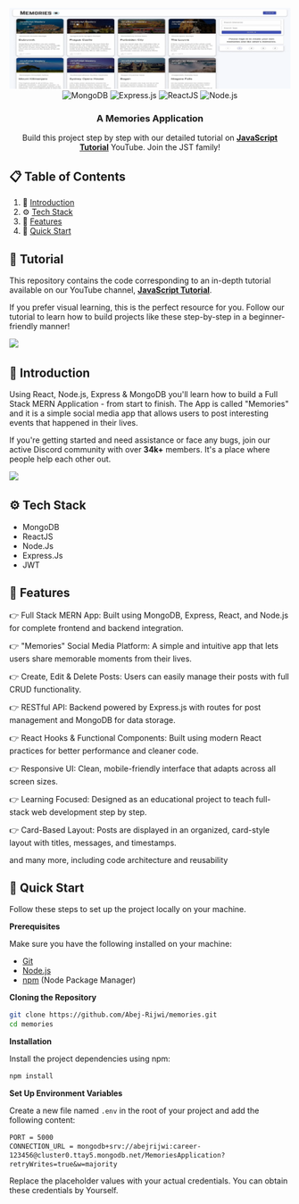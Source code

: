 <div align="center">
  <br />
    <a href="https://youtu.be/KzpOabCuqrM" target="_blank">
       <img src="banner.png" alt="Project Banner" />
    </a>
  <br />
  <div>
    <img src="https://img.shields.io/badge/MongoDB-4EA94B?style=for-the-badge&logo=mongodb&logoColor=white" alt="MongoDB" />
    <img src="https://img.shields.io/badge/Express.js-000000?style=for-the-badge&logo=express&logoColor=white" alt="Express.js" />
    <img src="https://img.shields.io/badge/React-087EA4?style=for-the-badge&logo=react&logoColor=white" alt="ReactJS" />
    <img src="https://img.shields.io/badge/Node.js-FF9900?style=for-the-badge&logo=nodedotjs&logoColor=white" alt="Node.js" />
  </div>
  <h3 align="center">A Memories Application</h3>
   <div align="center">
     Build this project step by step with our detailed tutorial on <a href="https://youtu.be/KzpOabCuqrM" target="_blank"><b>JavaScript Tutorial</b></a> YouTube. Join the JST family!
    </div>
</div>

## 📋 <a name="table">Table of Contents</a>

1. 🤖 [Introduction](#introduction)
2. ⚙️ [Tech Stack](#tech-stack)
3. 🔋  [Features](#features)
4. 🤸 [Quick Start](#quick-start)

## 🚨 Tutorial

This repository contains the code corresponding to an in-depth tutorial available on our YouTube channel, <a href="https://youtu.be/KzpOabCuqrM" target="_blank"><b>JavaScript Tutorial</b></a>.

If you prefer visual learning, this is the perfect resource for you. Follow our tutorial to learn how to build projects like these step-by-step in a beginner-friendly manner!

<a href="https://youtu.be/KzpOabCuqrM" target="_blank"><img src="https://github.com/sujatagunale/EasyRead/assets/151519281/1736fca5-a031-4854-8c09-bc110e3bc16d" /></a>

## <a name="introduction">🤖 Introduction</a>

Using React, Node.js, Express & MongoDB you'll learn how to build a Full Stack MERN Application - from start to finish. The App is called "Memories" and it is a simple social media app that allows users to post interesting events that happened in their lives.

If you're getting started and need assistance or face any bugs, join our active Discord community with over **34k+** members. It's a place where people help each other out.

<a href="https://discord.com/invite/ZwbTTDWGF8" target="_blank"><img src="https://github.com/sujatagunale/EasyRead/assets/151519281/618f4872-1e10-42da-8213-1d69e486d02e" /></a>

## <a name="tech-stack">⚙️ Tech Stack</a>

- MongoDB
- ReactJS
- Node.Js
- Express.Js
- JWT

## <a name="features">🔋 Features</a>

👉 Full Stack MERN App: Built using MongoDB, Express, React, and Node.js for complete frontend and backend integration.

👉 "Memories" Social Media Platform: A simple and intuitive app that lets users share memorable moments from their lives.

👉 Create, Edit & Delete Posts: Users can easily manage their posts with full CRUD functionality.

👉 RESTful API: Backend powered by Express.js with routes for post management and MongoDB for data storage.

👉 React Hooks & Functional Components: Built using modern React practices for better performance and cleaner code.

👉 Responsive UI: Clean, mobile-friendly interface that adapts across all screen sizes.

👉 Learning Focused: Designed as an educational project to teach full-stack web development step by step.

👉 Card-Based Layout: Posts are displayed in an organized, card-style layout with titles, messages, and timestamps.

and many more, including code architecture and reusability

## <a name="quick-start">🤸 Quick Start</a>

Follow these steps to set up the project locally on your machine.

**Prerequisites**

Make sure you have the following installed on your machine:

- [Git](https://git-scm.com/)
- [Node.js](https://nodejs.org/en)
- [npm](https://www.npmjs.com/) (Node Package Manager)

**Cloning the Repository**

```bash
git clone https://github.com/Abej-Rijwi/memories.git
cd memories
```

**Installation**

Install the project dependencies using npm:

```bash
npm install
```

**Set Up Environment Variables**

Create a new file named `.env` in the root of your project and add the following content:

```env
PORT = 5000
CONNECTION_URL = mongodb+srv://abejrijwi:career-123456@cluster0.ttay5.mongodb.net/MemoriesApplication?retryWrites=true&w=majority
```

Replace the placeholder values with your actual credentials. You can obtain these credentials by Yourself.
